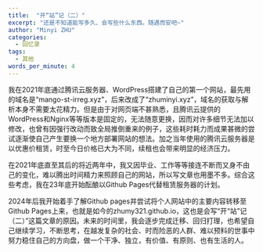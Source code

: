 ```yaml
---
title:  "开“站”记（二）"
excerpt: "还是不知道能写多久、会写些什么东西。随遇而安吧~" 
author: "Minyi ZHU" 
categories: 
  - 回忆录
tags:
  - 其他
words_per_minute: 4 
---
```

我在2021年底通过腾讯云服务器、WordPress搭建了自己的第一个网站，最先用的域名是“mango-st-irreg.xyz”，后来改成了“zhuminyi.xyz”，域名的获取与解析本身不需要太花精力。但是由于对网页端不甚熟悉，且腾讯云提供的WordPress和Nginx等等版本是固定的，无法随意更换，因而对许多细节无法加以修改，也曾有因强行改动而致全局推倒重来的例子，这些耗时耗力而成果甚微的尝试逐渐使自己产生要换一个地方部署网站的想法。加之当年使用的腾讯云服务器是以优惠价租赁，时至今日价格已大为不同，续租也会带来明显的经济压力。

在2021年底直至其后的将近两年中，我又因毕业、工作等等接连不断而又身不由己的变化，难以腾出时间精力来照顾自己的网站，所以写文章也用墨不多。综合这些考虑，我在23年底开始酝酿以Github Pages代替租赁服务器的计划。

2024年后我开始着手了解Github pages并尝试将个人网站中的主要内容转移至Github Pages上来，也就是如今的zhumy321.github.io，这也是会写“开“站”记（二）”这篇文章的原因。未来的时间里，我会逐步完成迁移、回归打理，也希望自己继续学习，不断思考，在越发复杂的社会、时而险恶的人群、难以预料的世事中努力稳住自己的方向盘，做一个干净、独立，有价值、有原则、也有生活的人。

